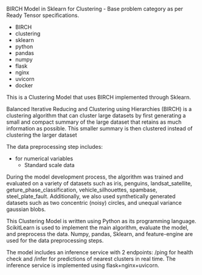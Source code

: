 BIRCH Model in Sklearn for Clustering - Base problem category as per Ready Tensor specifications.

- BIRCH
- clustering
- sklearn
- python
- pandas
- numpy
- flask
- nginx
- uvicorn
- docker

This is a Clustering Model that uses BIRCH implemented through Sklearn.

Balanced Iterative Reducing and Clustering using Hierarchies (BIRCH) is a clustering algorithm that can cluster large datasets by first generating a small and compact summary of the large dataset that retains as much information as possible. This smaller summary is then clustered instead of clustering the larger dataset

The data preprocessing step includes:

- for numerical variables
  - Standard scale data

During the model development process, the algorithm was trained and evaluated on a variety of datasets such as iris, penguins, landsat_satellite, geture_phase_classification, vehicle_silhouettes, spambase, steel_plate_fault. Additionally, we also used synthetically generated datasets such as two concentric (noisy) circles, and unequal variance gaussian blobs.

This Clustering Model is written using Python as its programming language. ScikitLearn is used to implement the main algorithm, evaluate the model, and preprocess the data. Numpy, pandas, Sklearn, and feature-engine are used for the data preprocessing steps.

The model includes an inference service with 2 endpoints: /ping for health check and /infer for predictions of nearest clusters in real time. The inference service is implemented using flask+nginx+uvicorn.
